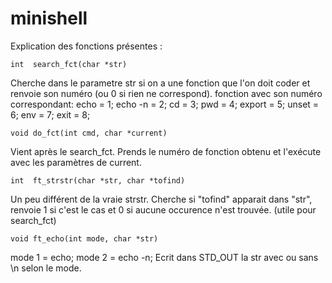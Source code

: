 # minishell

Explication des fonctions présentes :

`int  search_fct(char *str)`

Cherche dans le parametre str si on a une fonction que l'on doit coder et renvoie son numéro (ou 0 si rien ne correspond).
fonction avec son numéro correspondant:
echo = 1;
echo -n = 2;
cd = 3;
pwd = 4;
export = 5;
unset = 6;
env = 7;
exit = 8;



`void do_fct(int cmd, char *current)`

Vient après le search_fct. Prends le numéro de fonction obtenu et l'exécute avec les paramètres de current.



`int  ft_strstr(char *str, char *tofind)`

Un peu différent de la vraie strstr. Cherche si "tofind" apparait dans "str", renvoie 1 si c'est le cas et 0 si aucune occurence n'est trouvée.
(utile pour search_fct)



`void ft_echo(int mode, char *str)`

mode 1 = echo;
mode 2 = echo -n;
Ecrit dans STD_OUT la str avec ou sans \n selon le mode.
